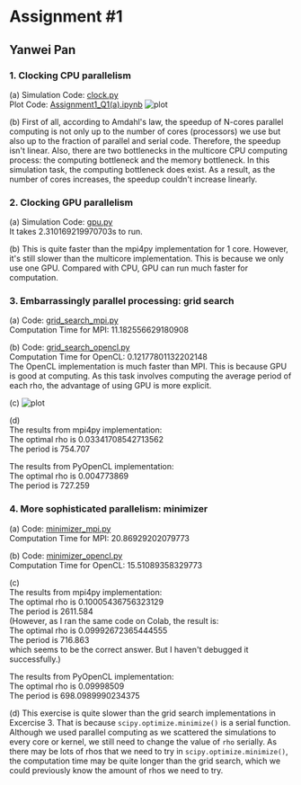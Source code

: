 # Assignment #1



## Yanwei Pan



### 1. Clocking CPU parallelism

(a)  Simulation Code: [clock.py](https://github.com/lsc4ss-s20/assignment-1-Panyw97/blob/master/clock.py)  
  Plot Code: [Assignment1_Q1(a).ipynb](https://github.com/lsc4ss-s20/assignment-1-Panyw97/blob/master/Assignment1_Q1(a).ipynb)
  ![plot](https://github.com/lsc4ss-s20/assignment-1-Panyw97/blob/master/health_simulation_mpi.png)

(b) First of all, according to Amdahl's law, the speedup of N-cores parallel computing is not only up to the number of cores (processors) we use but also up to the fraction of parallel and serial code. Therefore, the speedup isn't linear. Also, there are two bottlenecks in the multicore CPU computing process: the computing bottleneck and the memory bottleneck. In this simulation task, the computing bottleneck does exist. As a result, as the number of cores increases, the speedup couldn't increase linearly.  

### 2. Clocking GPU parallelism

(a) Simulation Code: [gpu.py](https://github.com/lsc4ss-s20/assignment-1-Panyw97/blob/master/gpu.py)  
It takes 2.310169219970703s to run.

(b) This is quite faster than the mpi4py implementation for 1 core. However, it's still slower than the multicore implementation. This is because we only use one GPU. Compared with CPU, GPU can run much faster for computation.

### 3. Embarrassingly parallel processing: grid search

(a) Code: [grid_search_mpi.py](https://github.com/lsc4ss-s20/assignment-1-Panyw97/blob/master/grid_search_mpi.py)  
Computation Time for MPI: 11.182556629180908 

(b) Code: [grid_search_opencl.py](https://github.com/lsc4ss-s20/assignment-1-Panyw97/blob/master/grid_search_opencl.py)  
Computation Time for OpenCL: 0.12177801132202148  
The OpenCL implementation is much faster than MPI. This is because GPU is good at computing. As this task involves computing the average period of each rho, the advantage of using GPU is more explicit.

(c) ![plot](https://github.com/lsc4ss-s20/assignment-1-Panyw97/blob/master/Avg%20Periods%20VS%20Rho.png)

(d)    
The results from mpi4py implementation:  
    The optimal rho is 0.03341708542713562  
    The period is 754.707  
  
The results from PyOpenCL implementation:  
    The optimal rho is 0.004773869  
    The period is 727.259  

### 4. More sophisticated parallelism: minimizer

(a)  Code: [minimizer_mpi.py](https://github.com/lsc4ss-s20/assignment-1-Panyw97/blob/master/minimizer_mpi.py)  
Computation Time for MPI: 20.86929202079773    

(b)  Code: [minimizer_opencl.py](https://github.com/lsc4ss-s20/assignment-1-Panyw97/blob/master/minimizer_opencl.py)  
Computation Time for OpenCL: 15.51089358329773  

(c)  
The results from mpi4py implementation:  
    The optimal rho is 0.10005436756323129  
    The period is 2611.584  
    (However, as I ran the same code on Colab, the result is:  
    The optimal rho is 0.09992672365444555  
    The period is 716.863  
    which seems to be the correct answer. But I haven't debugged it successfully.)  

The results from PyOpenCL implementation:  
    The optimal rho is 0.09998509  
    The period is 698.0989990234375  

(d) This exercise is quite slower than the grid search implementations in Excercise 3. That is because `scipy.optimize.minimize()` is a serial function. Although we used parallel computing as we scattered the simulations to every core or kernel, we still need to change the value of `rho` serially. As there may be lots of rhos that we need to try in `scipy.optimize.minimize()`, the computation time may be quite longer than the grid search, which we could previously know the amount of rhos we need to try.




